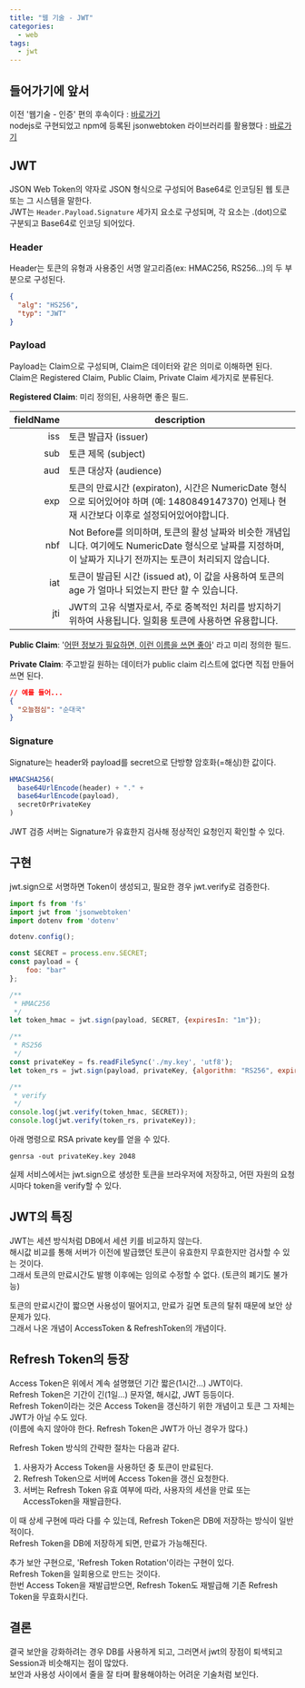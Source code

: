 ```yaml
---
title: "웹 기술 - JWT"
categories: 
  - web
tags:
  - jwt
---
```


## 들어가기에 앞서
이전 '웹기술 - 인증' 편의 후속이다 : [바로가기](https://wichan7.github.io/web/web-auth/)  
nodejs로 구현되었고 npm에 등록된 jsonwebtoken 라이브러리를 활용했다 : [바로가기](https://www.npmjs.com/package/jsonwebtoken)  

## JWT
JSON Web Token의 약자로 JSON 형식으로 구성되어 Base64로 인코딩된 웹 토큰 또는 그 시스템을 말한다.  
JWT는 `Header.Payload.Signature` 세가지 요소로 구성되며, 각 요소는 .(dot)으로 구분되고 Base64로 인코딩 되어있다.  

### Header
Header는 토큰의 유형과 사용중인 서명 알고리즘(ex: HMAC256, RS256...)의 두 부분으로 구성된다.
``` json
{
  "alg": "HS256",
  "typ": "JWT"
}
```

### Payload
Payload는 Claim으로 구성되며, Claim은 데이터와 같은 의미로 이해하면 된다.  
Claim은 Registered Claim, Public Claim, Private Claim 세가지로 분류된다.  

**Registered Claim**: 미리 정의된, 사용하면 좋은 필드.  

fieldName|description
---:|---
iss|토큰 발급자 (issuer)
sub|토큰 제목 (subject)
aud|토큰 대상자 (audience)
exp|토큰의 만료시간 (expiraton), 시간은 NumericDate 형식으로 되어있어야 하며 (예: 1480849147370) 언제나 현재 시간보다 이후로 설정되어있어야합니다.
nbf|Not Before를 의미하며, 토큰의 활성 날짜와 비슷한 개념입니다. 여기에도 NumericDate 형식으로 날짜를 지정하며, 이 날짜가 지나기 전까지는 토큰이 처리되지 않습니다.
iat|토큰이 발급된 시간 (issued at), 이 값을 사용하여 토큰의 age 가 얼마나 되었는지 판단 할 수 있습니다.
jti|JWT의 고유 식별자로서, 주로 중복적인 처리를 방지하기 위하여 사용됩니다. 일회용 토큰에 사용하면 유용합니다.

**Public Claim**: '[어떤 정보가 필요하면, 이런 이름을 쓰면 좋아](https://www.iana.org/assignments/jwt/jwt.xhtml)' 라고 미리 정의한 필드.  

**Private Claim**: 주고받길 원하는 데이터가 public claim 리스트에 없다면 직접 만들어 쓰면 된다.  
``` json
// 예를 들어...
{
  "오늘점심": "순대국"
}
```

### Signature
Signature는 header와 payload를 secret으로 단방향 암호화(=해싱)한 값이다.  
``` javascript
HMACSHA256(
  base64UrlEncode(header) + "." +
  base64urlEncode(payload),
  secretOrPrivateKey
)
```
JWT 검증 서버는 Signature가 유효한지 검사해 정상적인 요청인지 확인할 수 있다.  

## 구현
jwt.sign으로 서명하면 Token이 생성되고, 필요한 경우 jwt.verify로 검증한다.  

``` javascript
import fs from 'fs'
import jwt from 'jsonwebtoken'
import dotenv from 'dotenv'

dotenv.config();

const SECRET = process.env.SECRET;
const payload = {
    foo: "bar"
};

/**
 * HMAC256
 */
let token_hmac = jwt.sign(payload, SECRET, {expiresIn: "1m"});

/**
 * RS256
 */
const privateKey = fs.readFileSync('./my.key', 'utf8');
let token_rs = jwt.sign(payload, privateKey, {algorithm: "RS256", expiresIn: "1m"});

/**
 * verify
 */
console.log(jwt.verify(token_hmac, SECRET));
console.log(jwt.verify(token_rs, privateKey));
```

아래 명령으로 RSA private key를 얻을 수 있다.
```
genrsa -out privateKey.key 2048
```

실제 서비스에서는 jwt.sign으로 생성한 토큰을 브라우저에 저장하고, 어떤 자원의 요청시마다 token을 verify할 수 있다.  

## JWT의 특징
JWT는 세션 방식처럼 DB에서 세션 키를 비교하지 않는다.  
해시값 비교를 통해 서버가 이전에 발급했던 토큰이 유효한지 무효한지만 검사할 수 있는 것이다.  
그래서 토큰의 만료시간도 발행 이후에는 임의로 수정할 수 없다. (토큰의 폐기도 불가능)  

토큰의 만료시간이 짧으면 사용성이 떨어지고, 만료가 길면 토큰의 탈취 때문에 보안 상 문제가 있다.  
그래서 나온 개념이 AccessToken & RefreshToken의 개념이다.   

## Refresh Token의 등장
Access Token은 위에서 계속 설명했던 기간 짧은(1시간...) JWT이다.  
Refresh Token은 기간이 긴(1일...) 문자열, 해시값, JWT 등등이다.  
Refresh Token이라는 것은 Access Token을 갱신하기 위한 개념이고 토큰 그 자체는 JWT가 아닐 수도 있다.  
(이름에 속지 않아야 한다. Refresh Token은 JWT가 아닌 경우가 많다.)

Refresh Token 방식의 간략한 절차는 다음과 같다.  
1. 사용자가 Access Token을 사용하던 중 토큰이 만료된다.
2. Refresh Token으로 서버에 Access Token을 갱신 요청한다.  
3. 서버는 Refresh Token 유효 여부에 따라, 사용자의 세션을 만료 또는 AccessToken을 재발급한다.

이 때 상세 구현에 따라 다를 수 있는데, Refresh Token은 DB에 저장하는 방식이 일반적이다.  
Refresh Token을 DB에 저장하게 되면, 만료가 가능해진다.

추가 보안 구현으로, 'Refresh Token Rotation'이라는 구현이 있다.  
Refresh Token을 일회용으로 만드는 것이다.  
한번 Access Token을 재발급받으면, Refresh Token도 재발급해 기존 Refresh Token을 무효화시킨다.

## 결론
결국 보안을 강화하려는 경우 DB를 사용하게 되고, 그러면서 jwt의 장점이 퇴색되고 Session과 비슷해지는 점이 많았다.  
보안과 사용성 사이에서 줄을 잘 타며 활용해야하는 어려운 기술처럼 보인다.